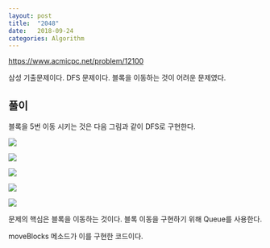 ```yaml
---
layout: post
title:  "2048"
date:   2018-09-24
categories: Algorithm
---
```


<https://www.acmicpc.net/problem/12100>

삼성 기출문제이다. DFS 문제이다. 블록을 이동하는 것이 어려운 문제였다.

## 풀이

블록을 5번 이동 시키는 것은 다음 그림과 같이 DFS로 구현한다.

![](/image/204801.png)

![](/image/204802.png)

![](/image/204803.png)

![](/image/204804.png)

![](/image/204805.png)

문제의 핵심은 블록을 이동하는 것이다. 블록 이동을 구현하기 위해 Queue를 사용한다.

moveBlocks 메소드가 이를 구현한 코드이다.
